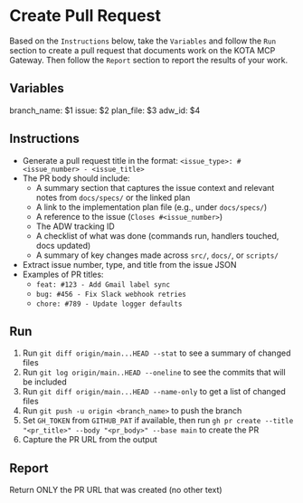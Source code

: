 # Create Pull Request

Based on the `Instructions` below, take the `Variables` and follow the `Run` section to create a pull request that documents work on the KOTA MCP Gateway. Then follow the `Report` section to report the results of your work.

## Variables
branch_name: $1
issue: $2
plan_file: $3
adw_id: $4

## Instructions
- Generate a pull request title in the format: `<issue_type>: #<issue_number> - <issue_title>`
- The PR body should include:
  - A summary section that captures the issue context and relevant notes from `docs/specs/` or the linked plan
  - A link to the implementation plan file (e.g., under `docs/specs/`)
  - A reference to the issue (`Closes #<issue_number>`)
  - The ADW tracking ID
  - A checklist of what was done (commands run, handlers touched, docs updated)
  - A summary of key changes made across `src/`, `docs/`, or `scripts/`
- Extract issue number, type, and title from the issue JSON
- Examples of PR titles:
  - `feat: #123 - Add Gmail label sync`
  - `bug: #456 - Fix Slack webhook retries`
  - `chore: #789 - Update logger defaults`

## Run
1. Run `git diff origin/main...HEAD --stat` to see a summary of changed files
2. Run `git log origin/main..HEAD --oneline` to see the commits that will be included
3. Run `git diff origin/main...HEAD --name-only` to get a list of changed files
4. Run `git push -u origin <branch_name>` to push the branch
5. Set `GH_TOKEN` from `GITHUB_PAT` if available, then run `gh pr create --title "<pr_title>" --body "<pr_body>" --base main` to create the PR
6. Capture the PR URL from the output

## Report
Return ONLY the PR URL that was created (no other text)
